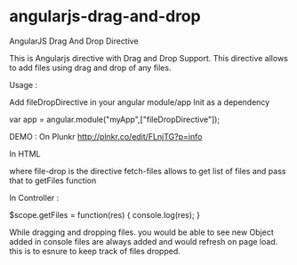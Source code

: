 # angularjs-drag-and-drop
AngularJS Drag And Drop Directive 

This is Angularjs  directive with Drag and Drop Support.
This directive allows to add files using drag and drop of any files.

Usage :

Add fileDropDirective in your angular module/app Init as a dependency

var app = angular.module("myApp",["fileDropDirective"]);

DEMO :
On Plunkr http://plnkr.co/edit/FLnjTG?p=info

In HTML
<file-drop fetch-files="getFiles"></file-drop>

where file-drop is the directive 
fetch-files allows to get list of files and pass that to getFiles function

In Controller :

$scope.getFiles = function(res)
	 {
	 	console.log(res);
	 }
	 
	 
While dragging and dropping files. you would be able to see new Object added in console
files are always added and would refresh on page load.
this is to esnure to keep track of files dropped.


